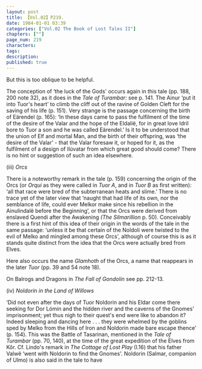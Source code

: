 ```yaml
---
layout: post
title: 【Vol.02】P219.
date: 1984-01-01 03:39
categories: ["Vol.02 The Book of Lost Tales II"]
chapters: [""]
page_num: 219
characters: 
tags: 
description: 
published: true
---
```


<p style="text-indent: 0;">
But this is too oblique to be helpful.
</p>

The conception of ‘the luck of the Gods' occurs again in this tale (pp. 188, 200 note 32), as it does in the <I>Tale of Turambar:</I> see p. 141. The Ainur ‘put it into Tuor's heart’ to climb the cliff out of the ravine of Golden Cleft for the saving of his life (p. 151).
Very strange is the passage concerning the birth of Eärendel (p. 165): ‘In these days came to pass the fulfilment of the time of the desire of the Valar and the hope of the Eldalië, for in great love Idril bore to Tuor a son and he was called Eärendel.’ Is it to be understood that the union of Elf and mortal Man, and the birth of their offspring, was ‘the desire of the Valar’ - that the Valar foresaw it, or hoped for it, as the fulfilment of a design of Ilúvatar from which great good should come? There is no hint or suggestion of such an idea elsewhere.

(iii)    <I>Orcs</I>

There is a noteworthy remark in the tale (p. 159) concerning the origin of the Orcs (or <I>Orqui</I> as they were called in <I>Tuor A</I>, and in <I>Tuor B</I> as first written): ‘all that race were bred of the subterranean heats and slime.’ There is no trace yet of the later view that ‘naught that had life of its own, nor the semblance of life, could ever Melkor make since his rebellion in the Ainulindalë before the Beginning’, or that the Orcs were derived from enslaved Quendi after the Awakening <I>(The Silmarillion</I> p. 50). Conceivably there is a first hint of this idea of their origin in the words of the tale in the same passage: ‘unless it be that certain of the Noldoli were twisted to the evil of Melko and mingled among these Orcs', although of course this is as it stands quite distinct from the idea that the Orcs were actually bred from Elves.

Here also occurs the name <I>Glamhoth</I> of the Orcs, a name that reappears in the later <I>Tuor</I> (pp. 39 and 54 note 18).

On Balrogs and Dragons in <I>The Fall of Gondolin</I> see pp. 212-13.

(iv)    <I>Noldorin in the Land of Willows</I>

‘Did not even after the days of Tuor Noldorin and his Eldar come there seeking for Dor Lómin and the hidden river and the caverns of the Gnomes' imprisonment; yet thus nigh to their quest's end were like to abandon it? Indeed sleeping and dancing here . . . they were whelmed by the goblins sped by Melko from the Hills of Iron and Noldorin made bare escape thence’ (p. 154). This was the Battle of Tasarinan, mentioned in the <I>Tale of Turambar</I> (pp. 70, 140), at the time of the great expedition of the Elves from Kôr. Cf. Lindo's remark in <I>The Cottage of Lost Play</I> (I.16) that his father Valwë ‘went with Noldorin to find the Gnomes'. Noldorin (Salmar, companion of Ulmo) is also said in the tale to have

